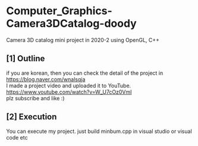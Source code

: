 # Computer_Graphics-Camera3DCatalog-doody
Camera 3D catalog mini project in 2020-2 using OpenGL, C++


## [1] Outline
if you are korean, then you can check the detail of the project in https://blog.naver.com/wnalsqja  
I made a project video and uploaded it to YouTube. https://www.youtube.com/watch?v=W_U7cOz0VmI  
plz subscribe and like :)   

## [2] Execution
You can execute my project. just build minbum.cpp in visual studio or visual code etc
